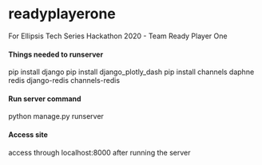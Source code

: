 # readyplayerone
For Ellipsis Tech Series Hackathon 2020 - Team Ready Player One

#### Things needed to runserver
pip install django
pip install django_plotly_dash
pip install channels daphne redis django-redis channels-redis

#### Run server command
python manage.py runserver

#### Access site
access through localhost:8000 after running the server
